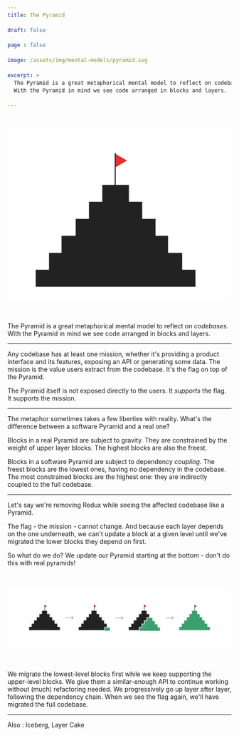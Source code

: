 ```yaml
---
title: The Pyramid

draft: false

page : false 

image: /assets/img/mental-models/pyramid.svg

excerpt: >
  The Pyramid is a great metaphorical mental model to reflect on codebases.
  With the Pyramid in mind we see code arranged in blocks and layers.

---
```


<img
  alt="A schematic pyramid with a flag on top"
  src="/assets/img/mental-models/pyramid.svg"
  style="max-height: 480px; margin: 2rem auto"
/>

The Pyramid is a great metaphorical mental model to reflect on _codebases._ With
the Pyramid in mind we see code arranged in blocks and layers.

---

Any codebase has at least one mission, whether it's providing a product
interface and its features, exposing an API or generating some data. The mission
is the value users extract from the codebase. It's the flag on top of the
Pyramid.

The Pyramid itself is not exposed directly to the users. It _supports_ the flag.
It supports the mission.

---

The metaphor sometimes takes a few liberties with reality. What's the difference
between a software Pyramid and a real one? 

Blocks in a real Pyramid are subject to gravity. They are constrained by
the weight of upper layer blocks. The highest blocks are also the freest.

Blocks in a software Pyramid are subject to dependency *coupling*. The freest
blocks are the lowest ones, having no dependency in the codebase. The most
constrained blocks are the highest one: they are indirectly coupled to the full
codebase.

---

Let's say we're removing Redux while seeing the affected codebase like a
Pyramid.

The flag - the mission - cannot change. And because each layer depends on the
one underneath, we can't update a block at a given level until we've migrated
the lower blocks they depend on first.

So what do we do? We update our Pyramid starting at the bottom - don't do this
with real pyramids!

<img
  alt="Four stapes of a pyramid going from black to green"
  src="/assets/img/mental-models/pyramid-migration.svg"
  style="margin: 2rem auto"
/>

We migrate the lowest-level blocks first while we keep supporting the
upper-level blocks. We give them a similar-enough API to continue working
without (much) refactoring needed. We progressively go up layer after layer,
following the dependency chain. When we see the flag again, we'll have
migrated the full codebase.

---

Also : Iceberg, Layer Cake
